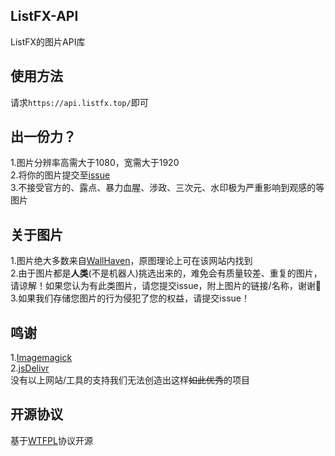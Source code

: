 ## ListFX-API
ListFX的图片API库
## 使用方法
请求`https://api.listfx.top/`即可
## 出一份力？
1.图片分辨率高需大于1080，宽需大于1920<br/>
2.将你的图片提交至[issue](https://github.com/xiaoka520/ListFX-API/issues)<br/>
3.不接受官方的、露点、暴力血腥、涉政、三次元、水印极为严重影响到观感的等图片<br/>
## 关于图片
1.图片绝大多数来自[WallHaven](https://wallhaven.cc/)，原图理论上可在该网站内找到<br/>
2.由于图片都是**人类**(不是机器人)挑选出来的，难免会有质量较差、重复的图片，请谅解！如果您认为有此类图片，请您提交issue，附上图片的链接/名称，谢谢🙏<br/>
3.如果我们存储您图片的行为侵犯了您的权益，请提交issue！
## 鸣谢
1.[Imagemagick](https://imagemagick.org/)<br/>
2.[jsDelivr](https://www.jsdelivr.net/)<br/>
没有以上网站/工具的支持我们无法创造出这样~~如此优秀~~的项目<br/>
## 开源协议
基于[WTFPL](http://www.wtfpl.net/)协议开源
